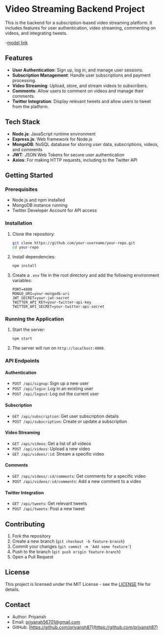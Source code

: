 # Video Streaming Backend Project

This is the backend for a subscription-based video streaming platform. It includes features for user authentication, video streaming, commenting on videos, and integrating tweets.

-[model link](https://app.eraser.io/workspace/2P3VfcrMX8juklKcNBLm?origin=share)

## Features

- **User Authentication**: Sign up, log in, and manage user sessions.
- **Subscription Management**: Handle user subscriptions and payment processing.
- **Video Streaming**: Upload, store, and stream videos to subscribers.
- **Comments**: Allow users to comment on videos and manage their comments.
- **Twitter Integration**: Display relevant tweets and allow users to tweet from the platform.

## Tech Stack

- **Node.js**: JavaScript runtime environment
- **Express.js**: Web framework for Node.js
- **MongoDB**: NoSQL database for storing user data, subscriptions, videos, and comments
- **JWT**: JSON Web Tokens for secure user authentication
- **Axios**: For making HTTP requests, including to the Twitter API

## Getting Started

### Prerequisites

- Node.js and npm installed
- MongoDB instance running
- Twitter Developer Account for API access

### Installation

1. Clone the repository:
    ```sh
    git clone https://github.com/your-username/your-repo.git
    cd your-repo
    ```

2. Install dependencies:
    ```sh
    npm install
    ```

3. Create a `.env` file in the root directory and add the following environment variables:
    ```env
    PORT=4000
    MONGO_URI=your-mongodb-uri
    JWT_SECRET=your-jwt-secret
    TWITTER_API_KEY=your-twitter-api-key
    TWITTER_API_SECRET=your-twitter-api-secret
    ```

### Running the Application

1. Start the server:
    ```sh
    npm start
    ```

2. The server will run on `http://localhost:4000`.

### API Endpoints

#### Authentication

- `POST /api/signup`: Sign up a new user
- `POST /api/login`: Log in an existing user
- `POST /api/logout`: Log out the current user

#### Subscription

- `GET /api/subscription`: Get user subscription details
- `POST /api/subscription`: Create or update a subscription

#### Video Streaming

- `GET /api/videos`: Get a list of all videos
- `POST /api/videos`: Upload a new video
- `GET /api/videos/:id`: Stream a specific video

#### Comments

- `GET /api/videos/:id/comments`: Get comments for a specific video
- `POST /api/videos/:id/comments`: Add a new comment to a video

#### Twitter Integration

- `GET /api/tweets`: Get relevant tweets
- `POST /api/tweets`: Post a new tweet

## Contributing

1. Fork the repository
2. Create a new branch (`git checkout -b feature-branch`)
3. Commit your changes (`git commit -m 'Add some feature'`)
4. Push to the branch (`git push origin feature-branch`)
5. Open a Pull Request

## License

This project is licensed under the MIT License - see the [LICENSE](LICENSE) file for details.

## Contact

- Author: Priyansh
- Email: [priyansh56701@gmail.com](mailto:priyansh56701@gmail.com)
- GitHub: [https://github.com/priyansh87](https://github.com/priyansh87)
